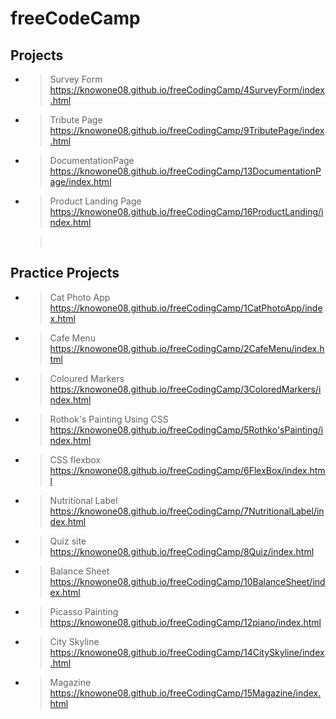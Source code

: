 # freeCodeCamp

## Projects

- > Survey Form<br>https://knowone08.github.io/freeCodingCamp/4SurveyForm/index.html
- > Tribute Page<br>https://knowone08.github.io/freeCodingCamp/9TributePage/index.html
- > DocumentationPage<br>https://knowone08.github.io/freeCodingCamp/13DocumentationPage/index.html
- > Product Landing Page<br>https://knowone08.github.io/freeCodingCamp/16ProductLanding/index.html

  > <br>

## Practice Projects

- > Cat Photo App<br>https://knowone08.github.io/freeCodingCamp/1CatPhotoApp/index.html
- > Cafe Menu<br>https://knowone08.github.io/freeCodingCamp/2CafeMenu/index.html
- > Coloured Markers<br>https://knowone08.github.io/freeCodingCamp/3ColoredMarkers/index.html
- > Rothok's Painting Using CSS<br>https://knowone08.github.io/freeCodingCamp/5Rothko'sPainting/index.html
- > CSS flexbox<br>https://knowone08.github.io/freeCodingCamp/6FlexBox/index.html
- > Nutritional Label<br>https://knowone08.github.io/freeCodingCamp/7NutritionalLabel/index.html
- > Quiz site<br>https://knowone08.github.io/freeCodingCamp/8Quiz/index.html
- > Balance Sheet<br>https://knowone08.github.io/freeCodingCamp/10BalanceSheet/index.html
- > Picasso Painting<br>https://knowone08.github.io/freeCodingCamp/12piano/index.html
- > City Skyline<br>https://knowone08.github.io/freeCodingCamp/14CitySkyline/index.html
- > Magazine<br>https://knowone08.github.io/freeCodingCamp/15Magazine/index.html
